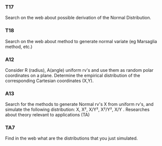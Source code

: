 

### T17
Search on the web about possible derivation of the Normal Distribution.










### T18
Search on the web about method to generate normal variate (eg Marsaglia method, etc.)






### A12

Consider R (radius), A(angle) uniform rv's and use them as random polar coordinates on a plane.
Determine the empirical distribution of the corresponding Cartesian coordinates (X,Y).

### A13
Search for the methods to generate Normal rv's X from uniform rv's, and simulate the following distribution: X, X², X/Y², X²/Y², X/Y .
Researches about theory relevant to applications (TA)





### TA7
Find in the web what are the distributions that you just simulated.
